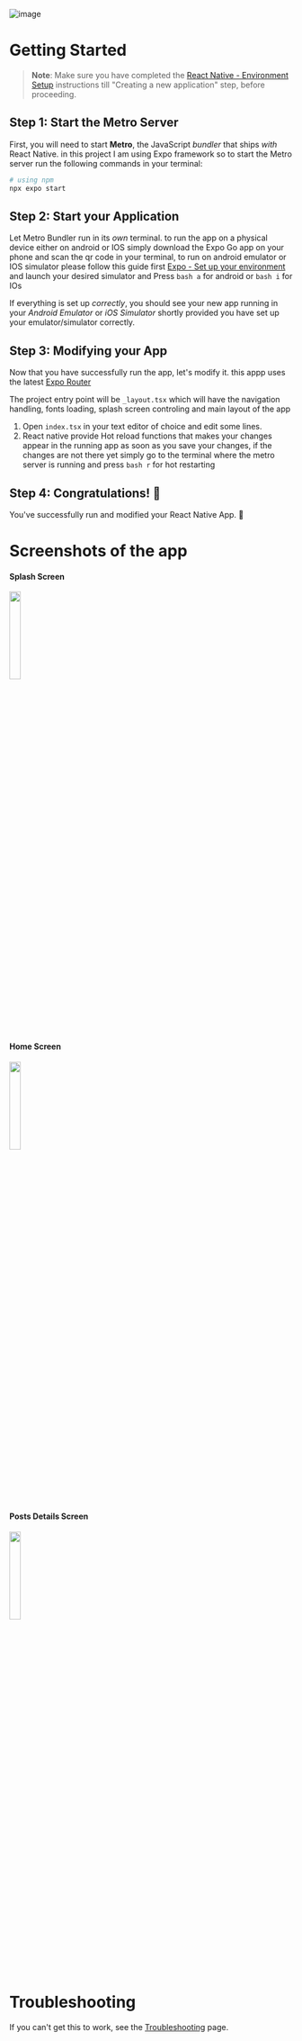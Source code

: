 ![image](https://github.com/marwan598/breadfast-technical-assesment/assets/68783558/7be2f9ef-dae5-4aa3-9656-3beea8f39446)



# Getting Started

>**Note**: Make sure you have completed the [React Native - Environment Setup](https://reactnative.dev/docs/environment-setup) instructions till "Creating a new application" step, before proceeding.

## Step 1: Start the Metro Server

First, you will need to start **Metro**, the JavaScript _bundler_ that ships _with_ React Native.
in this project I am using Expo framework so to start the Metro server run the following commands in your terminal:


```bash
# using npm
npx expo start
```

## Step 2: Start your Application

Let Metro Bundler run in its _own_ terminal. to run the app on a physical device either on android or IOS simply download the Expo Go app on your phone and scan the qr code in your terminal, to run on android emulator or IOS simulator please follow this guide first [Expo - Set up your environment](https://docs.expo.dev/get-started/set-up-your-environment/) and launch your desired simulator and Press ```bash a``` for android or ```bash i``` for IOs


If everything is set up _correctly_, you should see your new app running in your _Android Emulator_ or _iOS Simulator_ shortly provided you have set up your emulator/simulator correctly.

## Step 3: Modifying your App

Now that you have successfully run the app, let's modify it.
this appp uses the latest [Expo Router](https://docs.expo.dev/router/introduction/)

The project entry point will be `_layout.tsx` which will have the navigation handling, fonts loading, splash screen controling and main layout of the app

1. Open `index.tsx` in your text editor of choice and edit some lines.
2. React native provide Hot reload functions that makes your changes appear in the running app as soon as you save your changes, if the changes are not there yet simply go to the terminal where the metro server is running and press ```bash r``` for hot restarting 

## Step 4: Congratulations! :tada:

You've successfully run and modified your React Native App. :partying_face:

# Screenshots of the app
#### Splash Screen
<img src="https://github.com/marwan598/breadfast-technical-assesment/assets/68783558/04a83b0d-33e2-461e-b188-452829d25c0d"  width=20% /> 

#### Home Screen
<img src="https://github.com/marwan598/breadfast-technical-assesment/assets/68783558/fb62c69a-6cc1-4f6e-a06f-c56479b27ea6"  width=20% /> 

#### Posts Details Screen
<img src="https://github.com/marwan598/breadfast-technical-assesment/assets/68783558/44e27693-c5c9-46a5-9f80-78cf15701d18"  width=20% /> 





# Troubleshooting

If you can't get this to work, see the [Troubleshooting](https://reactnative.dev/docs/troubleshooting) page.

